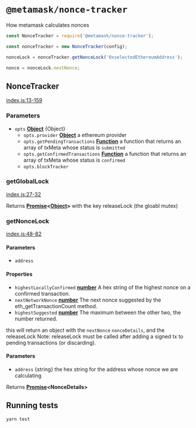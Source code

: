 # `@metamask/nonce-tracker`

How metamask calculates nonces

```js
const NonceTracker = require('@metamask/nonce-tracker');

const nonceTracker = new NonceTracker(config);

nonceLock = nonceTracker.getNonceLock('0xselectedEthereumAddress');

nonce = nonceLock.nextNonce;
```

## NonceTracker

[index.js:13-159][13]

### Parameters

- `opts` **[Object][14]** {Object}
  - `opts.provider` **[Object][14]** a ethereum provider
  - `opts.getPendingTransactions` **[Function][15]** a function that returns an array of txMeta
    whose status is `submitted`
  - `opts.getConfirmedTransactions` **[Function][15]** a function that returns an array of txMeta
    whose status is `confirmed`
  - `opts.blockTracker`

### getGlobalLock

[index.js:27-32][16]

Returns **[Promise][17]&lt;[Object][14]>** with the key releaseLock (the gloabl mutex)

### getNonceLock

[index.js:48-82][18]

#### Parameters

- `address`

#### Properties

- `highestLocallyConfirmed` **[number][19]** A hex string of the highest nonce on a confirmed transaction.
- `nextNetworkNonce` **[number][19]** The next nonce suggested by the eth_getTransactionCount method.
- `highestSuggested` **[number][19]** The maximum between the other two, the number returned.

this will return an object with the `nextNonce` `nonceDetails`, and the releaseLock
Note: releaseLock must be called after adding a signed tx to pending transactions (or discarding).

#### Parameters

- `address` {string} the hex string for the address whose nonce we are calculating

Returns **[Promise][17]&lt;NonceDetails>**

## Running tests

```bash
yarn test
```

[13]: https://github.com/MetaMask/nonce-tracker/blob/587ee0b25e16543330830e71372e0a9b94c166c4/index.js#L13-L159 'Source code on GitHub'
[14]: https://developer.mozilla.org/docs/Web/JavaScript/Reference/Global_Objects/Object
[15]: https://developer.mozilla.org/docs/Web/JavaScript/Reference/Statements/function
[16]: https://github.com/MetaMask/nonce-tracker/blob/587ee0b25e16543330830e71372e0a9b94c166c4/index.js#L27-L32 'Source code on GitHub'
[17]: https://developer.mozilla.org/docs/Web/JavaScript/Reference/Global_Objects/Promise
[18]: https://github.com/MetaMask/nonce-tracker/blob/587ee0b25e16543330830e71372e0a9b94c166c4/index.js#L48-L82 'Source code on GitHub'
[19]: https://developer.mozilla.org/docs/Web/JavaScript/Reference/Global_Objects/Number
